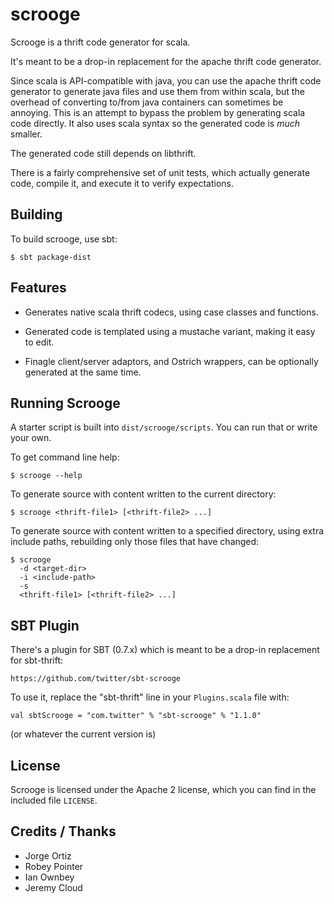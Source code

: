 # scrooge

Scrooge is a thrift code generator for scala.

It's meant to be a drop-in replacement for the apache thrift code generator.

Since scala is API-compatible with java, you can use the apache thrift code
generator to generate java files and use them from within scala, but the
overhead of converting to/from java containers can sometimes be annoying.
This is an attempt to bypass the problem by generating scala code directly.
It also uses scala syntax so the generated code is *much* smaller.

The generated code still depends on libthrift.

There is a fairly comprehensive set of unit tests, which actually generate
code, compile it, and execute it to verify expectations.


## Building

To build scrooge, use sbt:

    $ sbt package-dist


## Features

- Generates native scala thrift codecs, using case classes and functions.

- Generated code is templated using a mustache variant, making it easy to
  edit.

- Finagle client/server adaptors, and Ostrich wrappers, can be optionally
  generated at the same time.


## Running Scrooge

A starter script is built into `dist/scrooge/scripts`. You can run that or
write your own.

To get command line help:

    $ scrooge --help

To generate source with content written to the current directory:

    $ scrooge <thrift-file1> [<thrift-file2> ...]

To generate source with content written to a specified directory, using
extra include paths, rebuilding only those files that have changed:

    $ scrooge
      -d <target-dir>
      -i <include-path>
      -s
      <thrift-file1> [<thrift-file2> ...]


## SBT Plugin

There's a plugin for SBT (0.7.x) which is meant to be a drop-in replacement
for sbt-thrift:

    https://github.com/twitter/sbt-scrooge

To use it, replace the "sbt-thrift" line in your `Plugins.scala` file with:

    val sbtScrooge = "com.twitter" % "sbt-scrooge" % "1.1.0"

(or whatever the current version is)


## License

Scrooge is licensed under the Apache 2 license, which you can find in the
included file `LICENSE`.


## Credits / Thanks

- Jorge Ortiz
- Robey Pointer
- Ian Ownbey
- Jeremy Cloud
